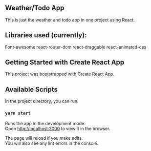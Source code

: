 ## Weather/Todo App
This is just the weather and todo app in one project using React.

## Libraries used (currently): 
Font-awesome
react-router-dom
react-draggable
react-animated-css

## Getting Started with Create React App

This project was bootstrapped with [Create React App](https://github.com/facebook/create-react-app).

## Available Scripts

In the project directory, you can run:

### `yarn start`

Runs the app in the development mode.\
Open [http://localhost:3000](http://localhost:3000) to view it in the browser.

The page will reload if you make edits.\
You will also see any lint errors in the console.
